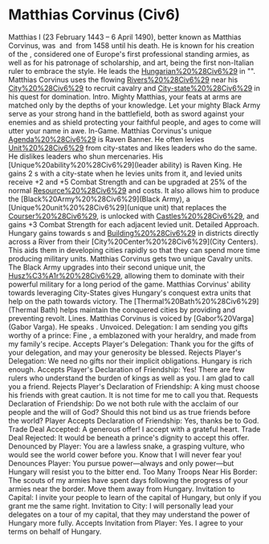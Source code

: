# Matthias Corvinus (Civ6)

Matthias I (23 February 1443 – 6 April 1490), better known as Matthias Corvinus, was  and  from 1458 until his death. He is known for his creation of the , considered one of Europe's first professional standing armies, as well as for his patronage of scholarship, and art, being the first non-Italian ruler to embrace the style. He leads the [Hungarian%20%28Civ6%29](Hungarians) in "".
Matthias Corvinus uses the flowing [Rivers%20%28Civ6%29](rivers) near his [City%20%28Civ6%29](cities) to recruit cavalry and [City-state%20%28Civ6%29](city-states) in his quest for domination.
Intro.
 Mighty Matthias, your feats at arms are matched only by the depths of your knowledge. Let your mighty Black Army serve as your strong hand in the battlefield, both as sword against your enemies and as shield protecting your faithful people, and ages to come will utter your name in awe.
In-Game.
Matthias Corvinus's unique [Agenda%20%28Civ6%29](agenda) is Raven Banner. He often levies [Unit%20%28Civ6%29](units) from city-states and likes leaders who do the same. He dislikes leaders who shun mercenaries.
His [Unique%20ability%20%28Civ6%29](leader ability) is Raven King. He gains 2 s with a city-state when he levies units from it, and levied units receive +2 and +5 Combat Strength and can be upgraded at 25% of the normal [Resource%20%28Civ6%29](resource) and costs. It also allows him to produce the [Black%20Army%20%28Civ6%29](Black Army), a [Unique%20unit%20%28Civ6%29](unique unit) that replaces the [Courser%20%28Civ6%29](Courser), is unlocked with [Castles%20%28Civ6%29](Castles), and gains +3 Combat Strength for each adjacent levied unit.
Detailed Approach.
Hungary gains towards s and [Building%20%28Civ6%29](buildings) in districts directly across a River from their [City%20Center%20%28Civ6%29](City Centers). This aids them in developing cities rapidly so that they can spend more time producing military units. Matthias Corvinus gets two unique Cavalry units. The Black Army upgrades into their second unique unit, the [Husz%C3%A1r%20%28Civ6%29](Huszár), allowing them to dominate with their powerful military for a long period of the game. Matthias Corvinus' ability towards leveraging City-States gives Hungary's conquest extra units that help on the path towards victory. The [Thermal%20Bath%20%28Civ6%29](Thermal Bath) helps maintain the conquered cities by providing and preventing revolt.
Lines.
Matthias Corvinus is voiced by [Gabor%20Varga](Gabor Varga). He speaks .
Unvoiced.
Delegation: I am sending you gifts worthy of a prince: Fine , a emblazoned with your heraldry, and made from my family's recipe.
Accepts Player's Delegation: Thank you for the gifts of your delegation, and may your generosity be blessed.
Rejects Player's Delegation: We need no gifts nor their implicit obligations. Hungary is rich enough.
Accepts Player's Declaration of Friendship: Yes! There are few rulers who understand the burden of kings as well as you. I am glad to call you a friend.
Rejects Player's Declaration of Friendship: A king must choose his friends with great caution. It is not time for me to call you that.
Requests Declaration of Friendship: Do we not both rule with the acclaim of our people and the will of God? Should this not bind us as true friends before the world?
Player Accepts Declaration of Friendship: Yes, thanks be to God.
Trade Deal Accepted: A generous offer! I accept with a grateful heart.
Trade Deal Rejected: It would be beneath a prince's dignity to accept this offer.
Denounced by Player: You are a lawless snake, a grasping vulture, who would see the world cower before you. Know that I will never fear you!
Denounces Player: You pursue power—always and only power—but Hungary will resist you to the bitter end.
Too Many Troops Near His Border: The scouts of my armies have spent days following the progress of your armies near the border. Move them away from Hungary.
Invitation to Capital: I invite your people to learn of the capital of Hungary, but only if you grant me the same right.
Invitation to City: I will personally lead your delegates on a tour of my capital, that they may understand the power of Hungary more fully.
Accepts Invitation from Player: Yes. I agree to your terms on behalf of Hungary.